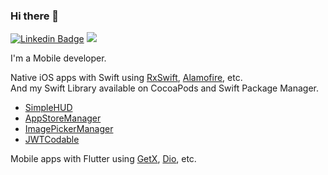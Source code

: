 ### Hi there 👋

[![Linkedin Badge](https://img.shields.io/badge/-LinkedIn-blue?style=flat-square&logo=Linkedin&logoColor=white)](https://www.linkedin.com/in/visarut-tippun/)  ![](https://visitor-badge.glitch.me/badge?page_id=knottx/knottx)

I'm a Mobile developer.<br>

Native iOS apps with Swift using [RxSwift](https://github.com/ReactiveX/RxSwift), [Alamofire](https://github.com/Alamofire/Alamofire), etc.<br>
And my Swift Library available on CocoaPods and Swift Package Manager.
- [SimpleHUD](https://github.com/knottx/SimpleHUD)
- [AppStoreManager](https://github.com/knottx/AppStoreManager)
- [ImagePickerManager](https://github.com/knottx/ImagePickerManager)
- [JWTCodable](https://github.com/knottx/JWTCodable)

Mobile apps with Flutter using [GetX](https://github.com/jonataslaw/getx), [Dio](https://github.com/flutterchina/dio), etc.
